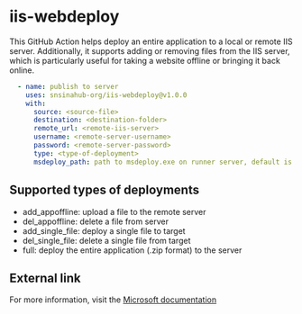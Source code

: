 # iis-webdeploy

This GitHub Action helps deploy an entire application to a local or remote IIS server. Additionally, it supports adding or removing files from the IIS server, which is particularly useful for taking a website offline or bringing it back online.

```YAML
  - name: publish to server
    uses: snsinahub-org/iis-webdeploy@v1.0.0
    with:
      source: <source-file>
      destination: <destination-folder>
      remote_url: <remote-iis-server>
      username: <remote-server-username>
      password: <remote-server-password>
      type: <type-of-deployment>
      msdeploy_path: path to msdeploy.exe on runner server, default is 'C:\Program Files (x86)\IIS\Microsoft Web Deploy V3\msdeploy.exe'
```

## Supported types of deployments 

- add_appoffline: upload a file to the remote server
- del_appoffline: delete a file from server
- add_single_file: deploy a single file to target
- del_single_file: delete a single file from target
- full: deploy the entire application (.zip format) to the server

## External link 

For more information, visit the [Microsoft documentation](https://learn.microsoft.com/en-us/powershell/scripting/windows-powershell/wmf/setup/install-configure?view=powershell-7.3)
